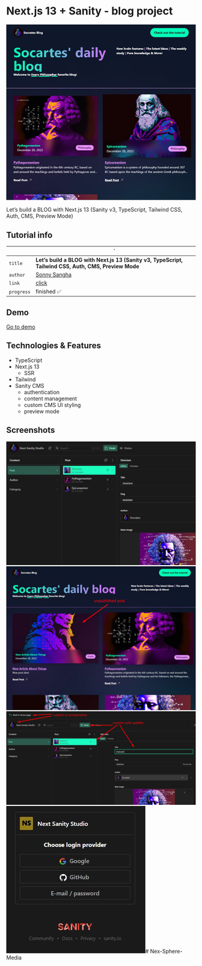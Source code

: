 # Next.js 13 + Sanity - blog project

![design](./public/assets/readme/custom_design.jpg)

Let’s build a BLOG with Next.js 13 (Sanity v3, TypeScript, Tailwind CSS, Auth, CMS, Preview Mode)

## Tutorial info
|            | `                                                                                                    |
|------------|------------------------------------------------------------------------------------------------------|
| `title`    | **Let’s build a BLOG with Next.js 13 (Sanity v3, TypeScript, Tailwind CSS, Auth, CMS, Preview Mode** |
| `author`   | [Sonny Sangha](https://www.youtube.com/@SonnySangha)                                                 |
| `link`     | [click](https://www.youtube.com/watch?v=x3fCEPFgUSM&ab_channel=SonnySangha)                          |
| `progress` | finished ✅                                                                                           |

## Demo
[Go to demo](https://the-socrates-blog-sextus-empiricus.vercel.app) 

## Technologies & Features

- TypeScript
- Next.js 13
    - SSR
- Tailwind
- Sanity CMS
    - authentication
    - content management
    - custom CMS UI styling
    - preview mode

## Screenshots

![cms](./public/assets/readme/cms_content_edit.jpg)
![preview mode](./public/assets/readme/preview_mode.jpg)
![cms custom ui styling](./public/assets/readme/studio_custom.jpg)
![cms auth](./public/assets/readme/sanity_auth.jpg)#   N e x - S p h e r e - M e d i a 
 
 